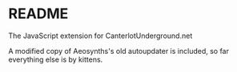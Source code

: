 README
====================

The JavaScript extension for CanterlotUnderground.net

A modified copy of Aeosynths's old autoupdater is included, so far everything else is by kittens.
